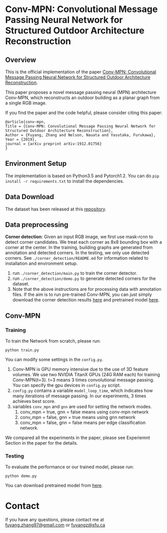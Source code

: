 # Conv-MPN: Convolutional Message Passing Neural Network for Structured Outdoor Architecture Reconstruction

## Overview

This is the official implementation of the paper [Conv-MPN: Convolutional Message Passing Neural Network for Structured Outdoor Architecture Reconstruction](https://arxiv.org/abs/1912.01756).

This paper proposes a novel message passing neural (MPN) architecture Conv-MPN, which reconstructs an outdoor building as a planar graph from a single RGB image.

If you find the paper and the code helpful, please consider citing this paper:

```
@article{conv-mpn,
Title = {Conv-MPN: Convolutional Message Passing Neural Network for Structured Outdoor Architecture Reconstruction},
Author = {Fuyang, Zhang and Nelson, Nauata and Yasutaka, Furukawa},
Year = {2019},
journal = {arXiv preprint arXiv:1912.01756}
}
```

## Environment Setup

The implementation is based on Python3.5 and Pytorch1.2. You can do `pip install -r requirements.txt` to install the dependencies.

## Data Download
The dataset has been released at this [repository](https://github.com/ennauata/buildings2vec).

## Data preprocessing
**Corner detection**: Given an input RGB image, we first use mask-rcnn to detect corner candidates. We treat each corner as 8x8 bounding box with a corner at the center. In the training, building graphs are generated from annotation and detected corners. In the testing, we only use detected corners. See `./corner_detection/README.md` for information related to installation and environment setup.

1. run `./corner_detection/main.py` to train the corner detector.
2. run `./corner_detection/demo.py` to generate detected corners for the dataset.
3. Note that the above instructions are for processing data with annotation files. If the aim is to run pre-trained Conv-MPN, you can just simply download the corner detection results [here](https://drive.google.com/open?id=1AikD1FlNfpFqJy3g-mx8V2KtpYKDzV0Q) and pretrained model [here](https://drive.google.com/open?id=1ov-9ejGWpzUy0-M2hGiPgv4bK5hlR26I).


## Conv-MPN

### Training

To train the Network from scratch, please run:
```
python train.py
```

You can modify some settings in the `config.py`.

1. Conv-MPN is GPU memory intensive due to the use of 3D feature volumes. We use two NVIDIA TitanX GPUs (24G RAM each) for training Conv-MPN(t=3). t=3 means 3 times convolutional message passing. You can specify the gpu devices in `config.py` script.
2. `config.py` contains a variable `model_loop_time`, which indicates how many iterations of message passing. In our experiments, 3 times achieves best score.
3. variables `conv_mpn` and `gnn` are used for setting the network modes.
	1. conv_mpn = true, gnn = false means using conv-mpn network
	2. conv_mpn = false, gnn = true means using gnn network
	3. conv_mpn = false, gnn = false means per edge classification network.

We compared all the experiments in the paper, please see Experiemnt Section in the paper for the details.

### Testing

To evaluate the performance or our trained model, please run:
```
python demo.py
```

You can download pretrained model from [here](https://drive.google.com/open?id=1CEQd2kSTMwlgKyyrKDdqBmJbqUCmnNFq).


# Contact
If you have any questions, please contact me at fuyang.zhang97@gmail.com or fuyangz@sfu.ca
